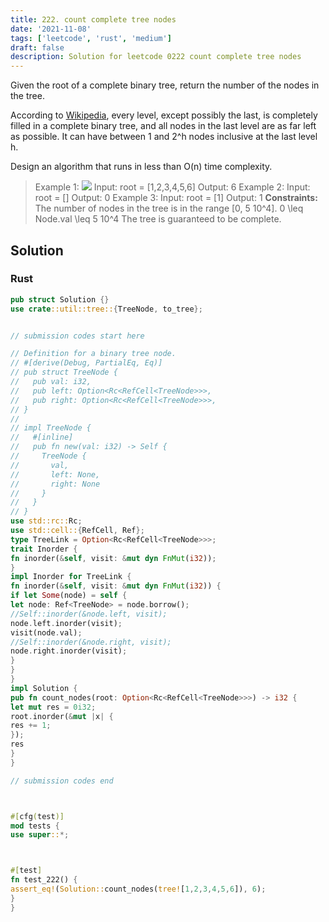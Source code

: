 ```yaml
---
title: 222. count complete tree nodes
date: '2021-11-08'
tags: ['leetcode', 'rust', 'medium']
draft: false
description: Solution for leetcode 0222 count complete tree nodes
---
```




Given the root of a complete binary tree, return the number of the nodes in the tree.

According to [Wikipedia](http://en.wikipedia.org/wiki/Binary_tree#Types_of_binary_trees), every level, except possibly the last, is completely filled in a complete binary tree, and all nodes in the last level are as far left as possible. It can have between 1 and 2^h nodes inclusive at the last level h.

Design an algorithm that runs in less than O(n) time complexity.



>   Example 1:
>   ![](https://assets.leetcode.com/uploads/2021/01/14/complete.jpg)
>   Input: root <TeX>=</TeX> [1,2,3,4,5,6]
>   Output: 6
>   Example 2:
>   Input: root <TeX>=</TeX> []
>   Output: 0
>   Example 3:
>   Input: root <TeX>=</TeX> [1]
>   Output: 1
**Constraints:**
>   	The number of nodes in the tree is in the range [0, 5  10^4].
>   	0 <TeX>\leq</TeX> Node.val <TeX>\leq</TeX> 5  10^4
>   	The tree is guaranteed to be complete.


## Solution


### Rust
```rust
pub struct Solution {}
use crate::util::tree::{TreeNode, to_tree};


// submission codes start here

// Definition for a binary tree node.
// #[derive(Debug, PartialEq, Eq)]
// pub struct TreeNode {
//   pub val: i32,
//   pub left: Option<Rc<RefCell<TreeNode>>>,
//   pub right: Option<Rc<RefCell<TreeNode>>>,
// }
//
// impl TreeNode {
//   #[inline]
//   pub fn new(val: i32) -> Self {
//     TreeNode {
//       val,
//       left: None,
//       right: None
//     }
//   }
// }
use std::rc::Rc;
use std::cell::{RefCell, Ref};
type TreeLink = Option<Rc<RefCell<TreeNode>>>;
trait Inorder {
fn inorder(&self, visit: &mut dyn FnMut(i32));
}
impl Inorder for TreeLink {
fn inorder(&self, visit: &mut dyn FnMut(i32)) {
if let Some(node) = self {
let node: Ref<TreeNode> = node.borrow();
//Self::inorder(&node.left, visit);
node.left.inorder(visit);
visit(node.val);
//Self::inorder(&node.right, visit);
node.right.inorder(visit);
}
}
}
impl Solution {
pub fn count_nodes(root: Option<Rc<RefCell<TreeNode>>>) -> i32 {
let mut res = 0i32;
root.inorder(&mut |x| {
res += 1;
});
res
}
}

// submission codes end



#[cfg(test)]
mod tests {
use super::*;



#[test]
fn test_222() {
assert_eq!(Solution::count_nodes(tree![1,2,3,4,5,6]), 6);
}
}

```
